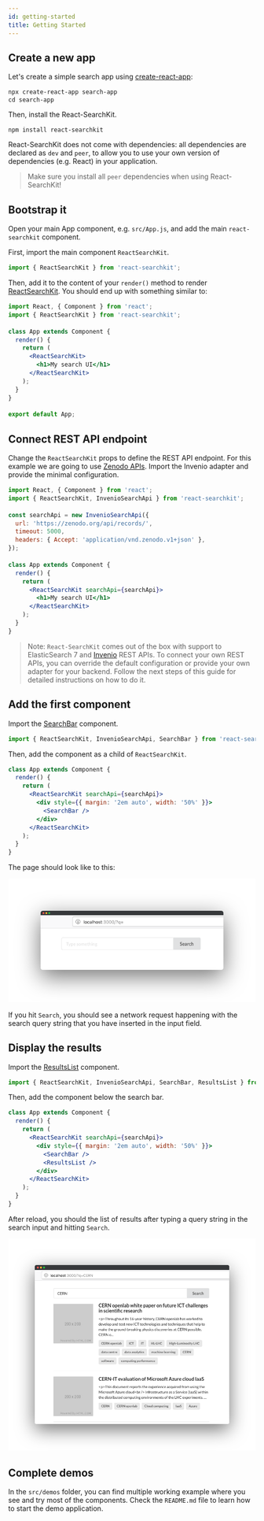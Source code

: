 ```yaml
---
id: getting-started
title: Getting Started
---
```


## Create a new app

Let's create a simple search app using [create-react-app](https://github.com/facebook/create-react-app):

```console
npx create-react-app search-app
cd search-app
```

Then, install the React-SearchKit.

```console
npm install react-searchkit
```

React-SearchKit does not come with dependencies: all dependencies are declared as `dev` and `peer`, to allow you to use
your own version of dependencies (e.g. React) in your application.

> Make sure you install all `peer` dependencies when using React-SearchKit!

## Bootstrap it

Open your main App component, e.g. `src/App.js`, and add the main `react-searchkit` component.

First, import the main component `ReactSearchKit`.
```jsx
import { ReactSearchKit } from 'react-searchkit';
```

Then, add it to the content of your `render()` method to render [ReactSearchKit](components/react_search_kit.md).
You should end up with something similar to:

```jsx
import React, { Component } from 'react';
import { ReactSearchKit } from 'react-searchkit';

class App extends Component {
  render() {
    return (
      <ReactSearchKit>
        <h1>My search UI</h1>
      </ReactSearchKit>
    );
  }
}

export default App;
```

## Connect REST API endpoint

Change the `ReactSearchKit` props to define the REST API endpoint. For this example we are going to use [Zenodo APIs](https://zenodo.org).
Import the Invenio adapter and provide the minimal configuration.

```jsx
import React, { Component } from 'react';
import { ReactSearchKit, InvenioSearchApi } from 'react-searchkit';

const searchApi = new InvenioSearchApi({
  url: 'https://zenodo.org/api/records/',
  timeout: 5000,
  headers: { Accept: 'application/vnd.zenodo.v1+json' },
});

class App extends Component {
  render() {
    return (
      <ReactSearchKit searchApi={searchApi}>
        <h1>My search UI</h1>
      </ReactSearchKit>
    );
  }
}
```

> Note: `React-SearchKit` comes out of the box with support to ElasticSearch 7 and [Invenio](https://inveniosoftware.org) REST APIs. To connect your own REST APIs, you can override the default configuration or provide your own adapter for your backend. Follow the next steps of this guide for detailed instructions on how to do it.

## Add the first component

Import the [SearchBar](components/search_bar.md) component.

```jsx
import { ReactSearchKit, InvenioSearchApi, SearchBar } from 'react-searchkit';
```

Then, add the component as a child of `ReactSearchKit`.

```jsx
class App extends Component {
  render() {
    return (
      <ReactSearchKit searchApi={searchApi}>
        <div style={{ margin: '2em auto', width: '50%' }}>
          <SearchBar />
        </div>
      </ReactSearchKit>
    );
  }
}
```

The page should look like to this:

![Screenshot showing search bar component](assets/getting_started_search.png)

If you hit `Search`, you should see a network request happening with the search query string that you have inserted
in the input field.

## Display the results

Import the [ResultsList](components/results_list.md) component.

```jsx
import { ReactSearchKit, InvenioSearchApi, SearchBar, ResultsList } from 'react-searchkit';
```

Then, add the component below the search bar.

```jsx
class App extends Component {
  render() {
    return (
      <ReactSearchKit searchApi={searchApi}>
        <div style={{ margin: '2em auto', width: '50%' }}>
          <SearchBar />
          <ResultsList />
        </div>
      </ReactSearchKit>
    );
  }
}
```

After reload, you should the list of results after typing a query string in the search input and hitting `Search`.

![Screenshot showing results list component](assets/getting_started_resultslist.png)

## Complete demos

In the `src/demos` folder, you can find multiple working example where you see and try most of the components.
Check the `README.md` file to learn how to start the demo application.
